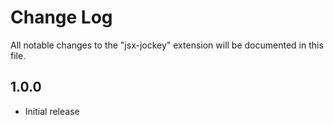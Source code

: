 # Change Log

All notable changes to the "jsx-jockey" extension will be documented in this file.

## 1.0.0

-   Initial release
